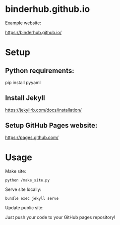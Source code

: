 # binderhub.github.io

Example website:

https://binderhub.github.io/

# Setup

## Python requirements:
pip install pyyaml

## Install Jekyll
https://jekyllrb.com/docs/installation/

## Setup GitHub Pages website:
https://pages.github.com/

# Usage
Make site:

```python /make_site.py```

Serve site locally:

```bundle exec jekyll serve```

Update public site:

Just push your code to your GitHub pages repository!
